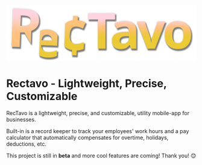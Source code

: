 ![RecTavo's wordmark](https://raw.githubusercontent.com/walpuerto/RecTavo/main/resources/RecTavoLogo2.png)
# Rectavo - Lightweight, Precise, Customizable
RecTavo is a lightweight, precise, and customizable, utility mobile-app for businesses.

Built-in is a record keeper to track your employees' work hours and a pay calculator that automatically compensates for overtime, holidays, deductions, etc.

This project is still in **beta** and more cool features are coming! Thank you! 😊
